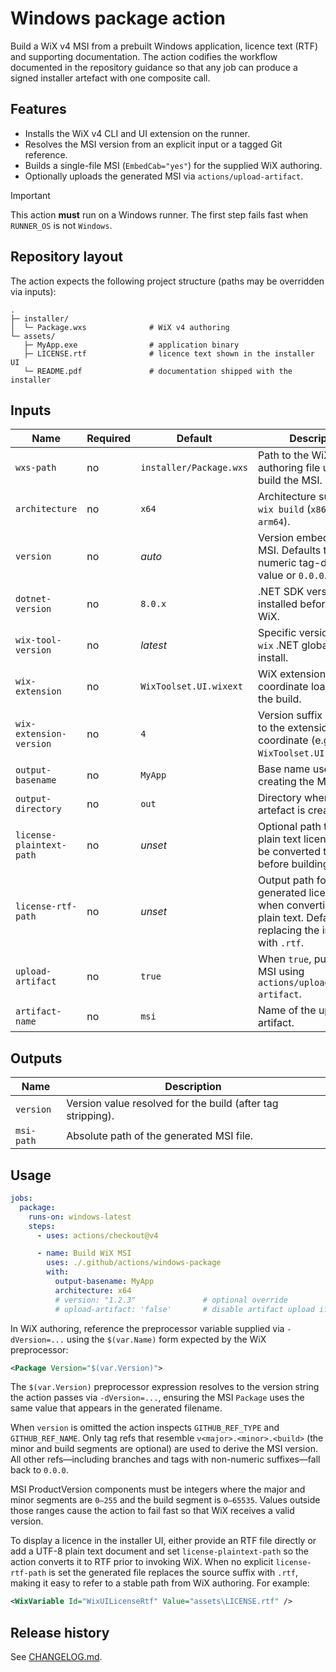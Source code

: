 # Windows package action

Build a WiX v4 MSI from a prebuilt Windows application, licence text (RTF) and
supporting documentation. The action codifies the workflow documented in the
repository guidance so that any job can produce a signed installer artefact with
one composite call.

## Features

- Installs the WiX v4 CLI and UI extension on the runner.
- Resolves the MSI version from an explicit input or a tagged Git reference.
- Builds a single-file MSI (`EmbedCab="yes"`) for the supplied WiX authoring.
- Optionally uploads the generated MSI via `actions/upload-artifact`.

> [!IMPORTANT]
> This action **must** run on a Windows runner. The first step fails fast when
> `RUNNER_OS` is not `Windows`.

## Repository layout

The action expects the following project structure (paths may be overridden via
inputs):

```text
.
├─ installer/
│  └─ Package.wxs              # WiX v4 authoring
└─ assets/
   ├─ MyApp.exe                # application binary
   ├─ LICENSE.rtf              # licence text shown in the installer UI
   └─ README.pdf               # documentation shipped with the installer
```

## Inputs

| Name | Required | Default | Description |
| ---- | -------- | ------- | ----------- |
| `wxs-path` | no | `installer/Package.wxs` | Path to the WiX authoring file used to build the MSI. |
| `architecture` | no | `x64` | Architecture supplied to `wix build` (`x86`, `x64`, or `arm64`). |
| `version` | no | _auto_ | Version embedded in the MSI. Defaults to a numeric tag-derived value or `0.0.0`. |
| `dotnet-version` | no | `8.0.x` | .NET SDK version installed before running WiX. |
| `wix-tool-version` | no | _latest_ | Specific version of the `wix` .NET global tool to install. |
| `wix-extension` | no | `WixToolset.UI.wixext` | WiX extension coordinate loaded during the build. |
| `wix-extension-version` | no | `4` | Version suffix appended to the extension coordinate (e.g. `WixToolset.UI.wixext/4`). |
| `output-basename` | no | `MyApp` | Base name used when creating the MSI file. |
| `output-directory` | no | `out` | Directory where the MSI artefact is created. |
| `license-plaintext-path` | no | _unset_ | Optional path to a UTF-8 plain text licence that will be converted to RTF before building. |
| `license-rtf-path` | no | _unset_ | Output path for the generated licence RTF when converting from plain text. Defaults to replacing the input suffix with `.rtf`. |
| `upload-artifact` | no | `true` | When `true`, publishes the MSI using `actions/upload-artifact`. |
| `artifact-name` | no | `msi` | Name of the uploaded artifact. |

## Outputs

| Name | Description |
| ---- | ----------- |
| `version` | Version value resolved for the build (after tag stripping). |
| `msi-path` | Absolute path of the generated MSI file. |

## Usage

```yaml
jobs:
  package:
    runs-on: windows-latest
    steps:
      - uses: actions/checkout@v4

      - name: Build WiX MSI
        uses: ./.github/actions/windows-package
        with:
          output-basename: MyApp
          architecture: x64
          # version: "1.2.3"               # optional override
          # upload-artifact: 'false'       # disable artifact upload if not needed
```

In WiX authoring, reference the preprocessor variable supplied via
`-dVersion=...` using the `$(var.Name)` form expected by the WiX
preprocessor:

```xml
<Package Version="$(var.Version)">
```

The `$(var.Version)` preprocessor expression resolves to the version string the
action passes via `-dVersion=...`, ensuring the MSI `Package` uses the same
value that appears in the generated filename.

When `version` is omitted the action inspects `GITHUB_REF_TYPE` and
`GITHUB_REF_NAME`. Only tag refs that resemble `v<major>.<minor>.<build>` (the
minor and build segments are optional) are used to derive the MSI version. All
other refs—including branches and tags with non-numeric suffixes—fall back to
`0.0.0`.

MSI ProductVersion components must be integers where the major and minor
segments are `0–255` and the build segment is `0–65535`. Values outside those
ranges cause the action to fail fast so that WiX receives a valid version.

To display a licence in the installer UI, either provide an RTF file directly
or add a UTF-8 plain text document and set `license-plaintext-path` so the
action converts it to RTF prior to invoking WiX. When no explicit
`license-rtf-path` is set the generated file replaces the source suffix with
`.rtf`, making it easy to refer to a stable path from WiX authoring. For
example:

```xml
<WixVariable Id="WixUILicenseRtf" Value="assets\LICENSE.rtf" />
```

## Release history

See [CHANGELOG.md](./CHANGELOG.md).
